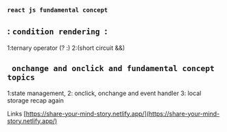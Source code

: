 ### `react js fundamental concept `

## : `condition rendering `: 
1:ternary operator (? :)
2:(short circuit &&)

## ` onchange and onclick and fundamental concept topics`
1:state management,
2: onclick, onchange and event handler 
3: local storage recap again


Links [https://share-your-mind-story.netlify.app/](https://share-your-mind-story.netlify.app/)

